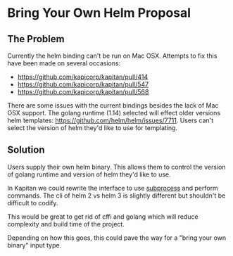 # Bring Your Own Helm Proposal

## The Problem

Currently the helm binding can't be run on Mac OSX. Attempts to fix this have been made on several occasions:

- <https://github.com/kapicorp/kapitan/pull/414>
- <https://github.com/kapicorp/kapitan/pull/547>
- <https://github.com/kapicorp/kapitan/pull/568>

There are some issues with the current bindings besides the lack of Mac OSX support. The golang runtime (1.14) selected will effect older versions helm templates: <https://github.com/helm/helm/issues/7711>. Users can't select the version of helm they'd like to use for templating.

## Solution

Users supply their own helm binary. This allows them to control the version of golang runtime and version of helm they'd like to use.

In Kapitan we could rewrite the interface to use [subprocess](https://docs.python.org/3/library/subprocess.html) and perform commands. The cli of helm 2 vs helm 3 is slightly different but shouldn't be difficult to codify.

This would be great to get rid of cffi and golang which will reduce complexity and build time of the project.

Depending on how this goes, this could pave the way for a "bring your own binary" input type.
